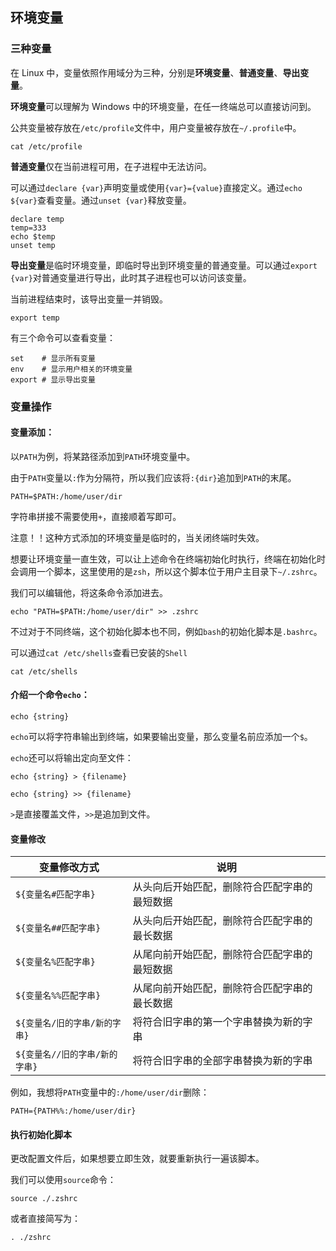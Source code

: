 ## 环境变量

### 三种变量

在 Linux 中，变量依照作用域分为三种，分别是**环境变量**、**普通变量**、**导出变量**。

**环境变量**可以理解为 Windows 中的环境变量，在任一终端总可以直接访问到。

公共变量被存放在`/etc/profile`文件中，用户变量被存放在`~/.profile`中。

```shell
cat /etc/profile
```



**普通变量**仅在当前进程可用，在子进程中无法访问。

可以通过`declare {var}`声明变量或使用`{var}={value}`直接定义。通过`echo ${var}`查看变量。通过`unset {var}`释放变量。

```shell
declare temp
temp=333
echo $temp
unset temp
```



**导出变量**是临时环境变量，即临时导出到环境变量的普通变量。可以通过`export {var}`对普通变量进行导出，此时其子进程也可以访问该变量。

当前进程结束时，该导出变量一并销毁。

```shell
export temp
```

有三个命令可以查看变量：

```shell
set    # 显示所有变量
env    # 显示用户相关的环境变量
export # 显示导出变量
```



### 变量操作

#### 变量添加：

以`PATH`为例，将某路径添加到`PATH`环境变量中。

由于`PATH`变量以`:`作为分隔符，所以我们应该将`:{dir}`追加到`PATH`的末尾。

```shell
PATH=$PATH:/home/user/dir
```

字符串拼接不需要使用`+`，直接顺着写即可。

注意！！这种方式添加的环境变量是临时的，当关闭终端时失效。

想要让环境变量一直生效，可以让上述命令在终端初始化时执行，终端在初始化时会调用一个脚本，这里使用的是`zsh`，所以这个脚本位于用户主目录下`~/.zshrc`。

我们可以编辑他，将这条命令添加进去。

```shell
echo "PATH=$PATH:/home/user/dir" >> .zshrc
```

不过对于不同终端，这个初始化脚本也不同，例如`bash`的初始化脚本是`.bashrc`。

可以通过`cat /etc/shells`查看已安装的`Shell`

```shell
cat /etc/shells
```

#### 介绍一个命令`echo`：

```shell
echo {string}
```

`echo`可以将字符串输出到终端，如果要输出变量，那么变量名前应添加一个`$`。

`echo`还可以将输出定向至文件：

```shell
echo {string} > {filename}
```

```shell
echo {string} >> {filename}
```

`>`是直接覆盖文件，`>>`是追加到文件。

#### 变量修改

| 变量修改方式                   | 说明                                         |
| ------------------------------ | -------------------------------------------- |
| `${变量名#匹配字串}`           | 从头向后开始匹配，删除符合匹配字串的最短数据 |
| `${变量名##匹配字串}`          | 从头向后开始匹配，删除符合匹配字串的最长数据 |
| `${变量名%匹配字串}`           | 从尾向前开始匹配，删除符合匹配字串的最短数据 |
| `${变量名%%匹配字串}`          | 从尾向前开始匹配，删除符合匹配字串的最长数据 |
| `${变量名/旧的字串/新的字串}`  | 将符合旧字串的第一个字串替换为新的字串       |
| `${变量名//旧的字串/新的字串}` | 将符合旧字串的全部字串替换为新的字串         |

例如，我想将`PATH`变量中的`:/home/user/dir`删除：

```shell
PATH={PATH%%:/home/user/dir}
```

#### 执行初始化脚本

更改配置文件后，如果想要立即生效，就要重新执行一遍该脚本。

我们可以使用`source`命令：

```shell
source ./.zshrc
```

或者直接简写为：

```Shell	
. ./zshrc
```

